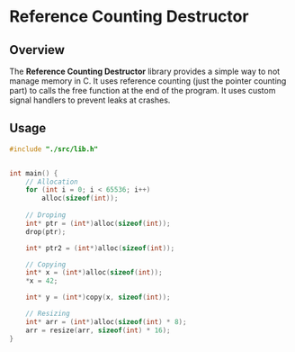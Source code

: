 # Reference Counting Destructor

## Overview
The **Reference Counting Destructor** library provides a simple way to not manage memory in C. It uses reference counting (just the pointer counting part) to calls the free function at the end of the program. It uses custom signal handlers to prevent leaks at crashes.

## Usage
```c
#include "./src/lib.h"


int main() {
    // Allocation
    for (int i = 0; i < 65536; i++)
        alloc(sizeof(int));
    
    // Droping
    int* ptr = (int*)alloc(sizeof(int));
    drop(ptr);

    int* ptr2 = (int*)alloc(sizeof(int));

    // Copying
    int* x = (int*)alloc(sizeof(int));
    *x = 42;

    int* y = (int*)copy(x, sizeof(int));

    // Resizing
    int* arr = (int*)alloc(sizeof(int) * 8);
    arr = resize(arr, sizeof(int) * 16);
}
```
